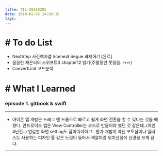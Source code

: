 ```yaml
---
title: TIL-20180205
date: 2018-02-05 14:08:19
tags: 
---
```


# # To do List

- NextStep 사진액자앱 Scene과 Segue 과제하기 [완료]
- 꼼꼼한 재은씨의 스위프트3 chapter12 읽기(주말동안 못읽음..ㅠㅠ)
- ConvertUnit 코드분석


# # What I Learned

### episode 1. gitbook & swift

---

- 아이폰 앱 개발은 드래그 앤 드롭으로 빠르고 쉽게 화면 전환을 할 수 있다는 것을 배웠다. 안드로이드 앱은 View Controller는 코드로 만들어야 했던 것 같은데..(어언 4년전..) 연결할 화면 setting도 잡아줘야하고.. 뭔가 개발이 아닌 포토샵이나 일러스트 사용하는 디자인 툴 같은 느낌이 들어서 색깔이랑 위치선정에 신경을 쓰게 된다.

---
